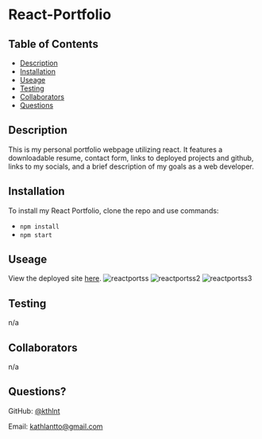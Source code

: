 # React-Portfolio

  ## Table of Contents
  - [Description](#description)
  - [Installation](#installation)
  - [Useage](#useage)
  - [Testing](#testing)
  - [Collaborators](#collaborators)
  - [Questions](#questions)

  ## Description 
  This is my personal portfolio webpage utilizing react. It features a downloadable resume, contact form, links to deployed projects and github, links to my socials, and a brief description of my goals as a web developer.



  ## Installation
  To install my React Portfolio, clone the repo and use commands:
  * ``npm install``
  * ``npm start``

  ## Useage 
 View the deployed site [here]().
  ![reactportss](https://user-images.githubusercontent.com/116473087/234048093-9daf7d54-4a2d-4861-ae0e-e8dda5b7d63f.png)
![reactportss2](https://user-images.githubusercontent.com/116473087/234048107-b4ed0b69-f66c-4af7-8cf2-4501afea1866.png)
![reactportss3](https://user-images.githubusercontent.com/116473087/234048126-a75de00b-1664-4fdd-bcc7-c321e812df21.png)


  ## Testing 
  n/a

  ## Collaborators 
  n/a

  ## Questions?

  GitHub: [@kthlnt](https://github.com/kthlnt)

  Email: kathlantto@gmail.com